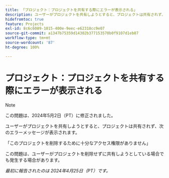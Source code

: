 ```yaml
---
title: 「プロジェクト：プロジェクトを共有する際にエラーが表示される」
description: ユーザーがプロジェクトを共有しようとすると、プロジェクトは共有されず、メッセージが表示されます。
hidefromtoc: true
feature: Projects
exl-id: 8c6c6089-1015-400e-9eec-e62318cc9e07
source-git-commit: a1347b75359d14302b377153570b0f9107d1eb87
workflow-type: tm+mt
source-wordcount: '87'
ht-degree: 100%

---
```


# プロジェクト：プロジェクトを共有する際にエラーが表示される

>[!NOTE]
>
>この問題は、2024年5月2日（PT）に修正されました。

ユーザーがプロジェクトを共有しようとすると、プロジェクトは共有されず、次のエラーメッセージが表示されます。

「このプロジェクトを削除するために十分なアクセス権限がありません」

この問題は、ユーザーがプロジェクトを削除せずに共有しようとしている場合でも発生する場合があります。

_最初に報告されたのは 2024年4月25日（PT）です。_
